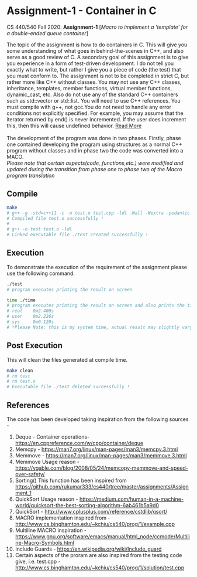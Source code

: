 # Assignment-1 - Container in C 
CS 440/540 Fall 2020: **Assignment-1** [*Macro to implement a 'template' for a double-ended queue container*] 

The topic of the assignment is how to do containers in C. This will give you some understanding of what goes in behind-the-scenes in C++, and also serve as a good review of C. A secondary goal of this assignment is to give you experience in a form of test-driven development. I do not tell you exactly what to write, but rather I give you a piece of code (the test) that you must conform to. The assignment is not to be completed in strict C, but rather more like C++ without classes. You may not use any C++ classes, inheritance, templates, member functions, virtual member functions, dynamic_cast, etc. Also do not use any of the standard C++ containers such as std::vector or std::list. You will need to use C++ references. You must compile with g++, not gcc.You do not need to handle any error conditions not explicitly specified. For example, you may assume that the iterator returned by end() is never incremented. If the user does increment this, then this will cause undefined behavior.
[Read More](http://www.cs.binghamton.edu/~kchiu/cs540/prog/1/)
<br /><br />
The development of the program was done in two phases. Firstly, phase one contained developing the program using structures as a normal C++ program without classes and in phase two the code was converted into a MACO.
<br />
*Please note that certain aspects(code, functions,etc.) were modified and updated during the transition from phase one to phase two of the Macro program translation*


## Compile
```bash
make
# g++ -g -std=c++11 -c -o test.o test.cpp -ldl -Wall -Wextra -pedantic
# Compiled file test.o successfully !
#
# g++ -o test test.o -ldl
# Linked executable file ./test created successfully !

```

## Execution
To demonstrate the execution of the requirement of the assignment please use the following command. <br />
```bash
./test 
# program executes printing the result on screen

time ./time
# program executes printing the result on screen and also prints the time taken
# real    0m2.400s
# user    0m2.226s
# sys     0m0.120s
# *Please Note: this is my system time, actual result may slightly vary.*
```
## Post Execution
This will clean the files generated at compile time.
```bash
make clean
# rm test
# rm test.o
# Executable file ./test deleted successfully !
```



## References
The code has been developed taking inspiration from the following sources - <br />
1. Deque - Container operations- https://en.cppreference.com/w/cpp/container/deque
2. Memcpy - https://man7.org/linux/man-pages/man3/memcpy.3.html
3. Memmove - https://man7.org/linux/man-pages/man3/memmove.3.html
4. Memmove Usage reason - https://vgable.com/blog/2008/05/24/memcopy-memmove-and-speed-over-safety/
5. Sorting() This function has been inspired from https://github.com/rukumar333/cs440/tree/master/assignments/Assignment_1
6. QuickSort Usage reason - https://medium.com/human-in-a-machine-world/quicksort-the-best-sorting-algorithm-6ab461b5a9d0
7. QuickSort - http://www.cplusplus.com/reference/cstdlib/qsort/
8. MACRO implementation inspired from - http://www.cs.binghamton.edu/~kchiu/cs540/prog/1/example.cpp
9. Multiline MACRO inspiration - https://www.gnu.org/software/emacs/manual/html_node/ccmode/Multiline-Macro-Symbols.html
10. Include Guards - https://en.wikipedia.org/wiki/Include_guard
11. Certain aspects of the proram are also inspired from the testing code give, i.e. test.cpp - http://www.cs.binghamton.edu/~kchiu/cs540/prog/1/solution/test.cpp